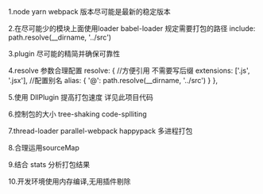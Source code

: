 1.node yarn webpack  版本尽可能是最新的稳定版本

2.在尽可能少的模块上面使用loader
    babel-loader 规定需要打包的路径
        include: path.resolve(__dirname, '../src')

3.plugin 尽可能的精简并确保可靠性

4.resolve 参数合理配置
     resolve: {
        //方便引用 不需要写后缀
        extensions: ['.js', '.jsx'],
        //配置别名
        alias: {
            '@': path.resolve(__dirname, '../src')
        }
    },

5.使用 DllPlugin 提高打包速度
    详见此项目代码


6.控制包的大小
    tree-shaking
    code-splliting

7.thread-loader parallel-webpack happypack 多进程打包

8.合理运用sourceMap

9.结合 stats 分析打包结果

10.开发环境使用内存编译,无用插件剔除

